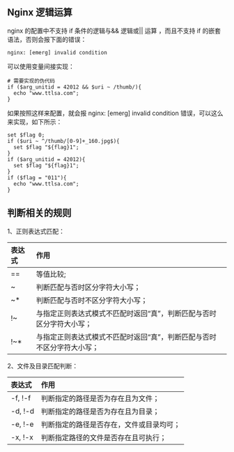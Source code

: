 ## Nginx 逻辑运算

nginx 的配置中不支持 if 条件的逻辑与&& 逻辑或|| 运算 ，而且不支持 if 的嵌套语法，否则会报下面的错误：

    nginx: [emerg] invalid condition

可以使用变量间接实现：

```nginx
# 需要实现的伪代码
if ($arg_unitid = 42012 && $uri ~ /thumb/){
  echo "www.ttlsa.com";
}
```

如果按照这样来配置，就会报 nginx: [emerg] invalid condition 错误，可以这么来实现，如下所示：

```nginx
set $flag 0;
if ($uri ~ ^/thumb/[0-9]+_160.jpg$){
  set $flag "${flag}1";
}
if ($arg_unitid = 42012){
  set $flag "${flag}1";
}
if ($flag = "011"){
  echo "www.ttlsa.com";
}
```

## 判断相关的规则

1、正则表达式匹配：

| 表达式 | 作用                                                                   |
| :----- | :--------------------------------------------------------------------- |
| ==     | 等值比较;                                                              |
| ~      | 判断匹配与否时区分字符大小写；                                         |
| ~\*    | 判断匹配与否时不区分字符大小写；                                       |
| !~     | 与指定正则表达式模式不匹配时返回“真”，判断匹配与否时区分字符大小写；   |
| !~\*   | 与指定正则表达式模式不匹配时返回“真”，判断匹配与否时不区分字符大小写； |

2、文件及目录匹配判断：

| 表达式  | 作用                                     |
| :------ | :--------------------------------------- |
| -f, !-f | 判断指定的路径是否为存在且为文件；       |
| -d, !-d | 判断指定的路径是否为存在且为目录；       |
| -e, !-e | 判断指定的路径是否存在，文件或目录均可； |
| -x, !-x | 判断指定路径的文件是否存在且可执行；     |
